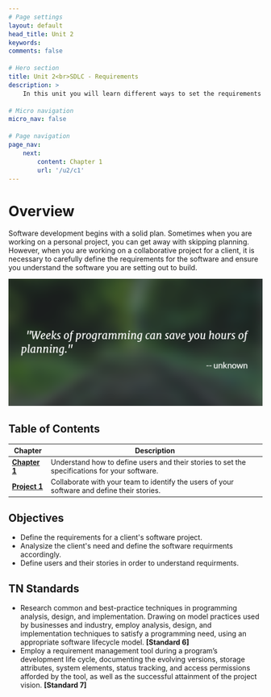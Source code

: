 ```yaml
---
# Page settings
layout: default
head_title: Unit 2
keywords:
comments: false

# Hero section
title: Unit 2<br>SDLC - Requirements
description: >
    In this unit you will learn different ways to set the requirements for a software project. You will repeat this process several times in this course.

# Micro navigation
micro_nav: false

# Page navigation
page_nav:
    next:
        content: Chapter 1
        url: '/u2/c1'
---
```


# Overview

Software development begins with a solid plan. Sometimes when you are working on a personal project, you can get away with skipping planning. However, when you are working on a collaborative project for a client, it is necessary to carefully define the requirements for the software and ensure you understand the software you are setting out to build. 

![Weeks of planning can save hours of planning.](weeksof.png)


## Table of Contents

| Chapter             | Description                                                                                   |
| ------------------- | --------------------------------------------------------------------------------------------- |
| [**Chapter 1**](c1) | Understand how to define users and their stories to set the specifications for your software. |
| [**Project 1**](p1) | Collaborate with your team to identify the users of your software and define their stories.   |

## Objectives

- Define the requirements for a client's software project.
- Analysize the client's need and define the software requirments accordingly.
- Define users and their stories in order to understand requirments.

## TN Standards

- Research common and best-practice techniques in programming analysis, design, and implementation. Drawing on model practices used by businesses and industry, employ analysis, design, and implementation techniques to satisfy a programming need, using an appropriate software lifecycle model. **[Standard 6]**
- Employ a requirement management tool during a program’s development life cycle, documenting the evolving versions, storage attributes, system elements, status tracking, and access permissions afforded by the tool, as well as the successful attainment of the project vision. **[Standard 7]**
